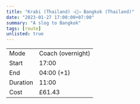 ```yaml
---
title: "Krabi (Thailand) ⇢🚌⇢ Bangkok (Thailand)"
date: "2023-01-27 17:00:00+07:00"
summary: "A slog to Bangkok"
tags: [route]
unlisted: true
---
```


|  |   |
|---|---|
| Mode | Coach (overnight)  |
| Start | 17:00  |
| End | 04:00 (+1)  |
| Duration | 11:00 |
| Cost | £61.43 |